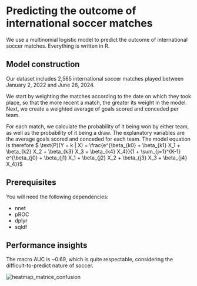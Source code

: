 # Predicting the outcome of international soccer matches
We use a multinomial logistic model to predict the outcome of international soccer matches. Everything is written in R.

## Model construction
Our dataset includes 2,565 international soccer matches played between January 2, 2022 and June 26, 2024.

We start by weighting the matches according to the date on which they took place, so that the more recent a match, the greater its weight in the model. Next, we create a weighted average of goals scored and conceded per team.

For each match, we calculate the probability of it being won by either team, as well as the probability of it being a draw. The explanatory variables are the average goals scored and conceded for each team. The model equation is therefore $
\text{P}(Y = k | X) = \frac{e^{\beta_{k0} + \beta_{k1} X_1 + \beta_{k2} X_2 + \beta_{k3} X_3 + \beta_{k4} X_4}}{1 + \sum_{j=1}^{K-1} e^{\beta_{j0} + \beta_{j1} X_1 + \beta_{j2} X_2 + \beta_{j3} X_3 + \beta_{j4} X_4}}$

## Prerequisites
You will need the following dependencies:
- nnet
- pROC
- dplyr
- sqldf

## Performance insights
The macro AUC is ~0.69, which is quite respectable, considering the difficult-to-predict nature of soccer.

![heatmap_matrice_confusion](https://github.com/user-attachments/assets/ffe8cd73-7c79-463d-8b1f-d38e05c3c355)
